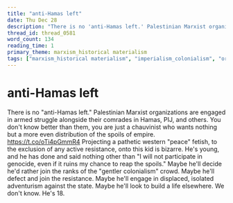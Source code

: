 ```yaml
---
title: "anti-Hamas left"
date: Thu Dec 28
description: "There is no 'anti-Hamas left.' Palestinian Marxist organizations are engaged in armed struggle alongside their comrades in Hamas, PIJ, and others."
thread_id: thread_0581
word_count: 134
reading_time: 1
primary_theme: marxism_historical materialism
tags: ["marxism_historical materialism", "imperialism_colonialism", "organizational theory"]
---
```


# anti-Hamas left

There is no "anti-Hamas left." Palestinian Marxist organizations are engaged in armed struggle alongside their comrades in Hamas, PIJ, and others. You don't know better than them, you are just a chauvinist who wants nothing but a more even distribution of the spoils of empire. https://t.co/oTi4pGmmR4 Projecting a pathetic western "peace" fetish, to the exclusion of any active resistance, onto this kid is bizarre. He's young, and he has done and said nothing other than "I will not participate in genocide, even if it ruins my chance to reap the spoils." Maybe he'll decide he'd rather join the ranks of the "gentler colonialism" crowd. Maybe he'll defect and join the resistance. Maybe he'll engage in displaced, isolated adventurism against the state. Maybe he'll look to build a life elsewhere. We don't know. He's 18.